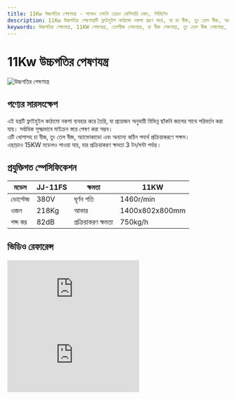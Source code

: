 ```yaml
---
title: 11Kw উচ্চগতির পেষণযন্ত্র - শানডং শেংশি হেচেং মেশিনারি কোং, লিমিটেড  
description: 11Kw উচ্চগতির পেষণযন্ত্রটি ফ্লাইহুইল কাঠামো নকশা গ্রহণ করে, যা চা বীজ, তুং তেল বীজ, অ্যাভোকাডো ইত্যাদি কঠিন পদার্থ পেষণ করতে পারে, সর্বনিম্ন মাইক্রন স্তর পর্যন্ত, প্রক্রিয়াকরণ ক্ষমতা প্রতি ঘন্টায় 750 কেজি।  
keywords: উচ্চগতির পেষণযন্ত্র, 11KW পেষণযন্ত্র, তেলবীজ পেষণযন্ত্র, চা বীজ পেষণযন্ত্র, তুং তেল বীজ পেষণযন্ত্র, অ্যাভোকাডো পেষণযন্ত্র, মাইক্রন স্তর পেষণ, ফ্লাইহুইল পেষণযন্ত্র, তেলবীজ প্রাক-প্রক্রিয়াকরণ যন্ত্রপাতি, পেষণ সরঞ্জাম, উচ্চগতির পেষণ সরঞ্জাম, 11Kw উচ্চগতির পেষণযন্ত্র, পেষণ মেশিন, তেলবীজ প্রক্রিয়াকরণ সরঞ্জাম
---
```


# 11Kw উচ্চগতির পেষণযন্ত্র
![উচ্চগতির পেষণযন্ত্র](https://i.postimg.cc/QjCxz20G/image.png?dl=1)

## পণ্যের সারসংক্ষেপ  

এই যন্ত্রটি ফ্লাইহুইল কাঠামো নকশা ব্যবহার করে তৈরি, যা প্রয়োজন অনুযায়ী বিভিন্ন ছাঁকনি জালের সাথে পরিবর্তন করা যায়। সর্বাধিক সূক্ষ্মভাবে মাইক্রন স্তরে পেষণ করা সম্ভব।  
এটি খোসাসহ চা বীজ, তুং তেল বীজ, অ্যাভোকাডো এবং অন্যান্য কঠিন পদার্থ প্রক্রিয়াকরণে সক্ষম।  
এছাড়াও 15KW মডেলও পাওয়া যায়, যার প্রক্রিয়াকরণ ক্ষমতা 3 টন/ঘন্টা পর্যন্ত।  

## প্রযুক্তিগত স্পেসিফিকেশন  

| মডেল | JJ-11FS | ক্ষমতা | 11KW |
|------|-----------|----------|------|
| ভোল্টেজ | 380V | ঘূর্ণন গতি | 1460r/min |
| ওজন | 218Kg | আকার | 1400x802x800mm |
| শব্দ স্তর | 82dB | প্রক্রিয়াকরণ ক্ষমতা | 750kg/h |

## ভিডিও রেফারেন্স  

<div class="video-container">
  <iframe src="https://www.youtube.com/embed/o-APYfttI74" frameborder="0" allow="accelerometer; autoplay; clipboard-write; encrypted-media; gyroscope; picture-in-picture" allowfullscreen></iframe>
</div>

<div class="video-container">
  <iframe src="https://www.youtube.com/embed/kMQk9llFYXk" frameborder="0" allow="accelerometer; autoplay; clipboard-write; encrypted-media; gyroscope; picture-in-picture" allowfullscreen></iframe>
</div>